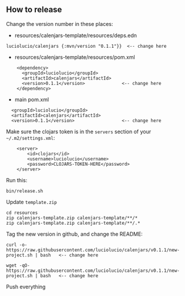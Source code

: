 ## How to release

Change the version number in these places:

* resources/calenjars-template/resources/deps.edn

```
luciolucio/calenjars {:mvn/version "0.1.1"}}  <-- change here
```

* resources/calenjars-template/resources/pom.xml

```
    <dependency>
      <groupId>luciolucio</groupId>
      <artifactId>calenjars</artifactId>
      <version>0.1.1</version>              <-- change here
    </dependency>
```

* main pom.xml
```
  <groupId>luciolucio</groupId>
  <artifactId>calenjars</artifactId>
  <version>0.1.1</version>                  <-- change here
```

Make sure the clojars token is in the `servers` section of your `~/.m2/settings.xml`:

```
    <server>
        <id>clojars</id>
        <username>luciolucio</username>
        <password>CLOJARS-TOKEN-HERE</password>
    </server>
```

Run this:

```
bin/release.sh
```

Update `template.zip`

```
cd resources
zip calenjars-template.zip calenjars-template/**/*
zip calenjars-template.zip calenjars-template/**/.*
```

Tag the new version in github, and change the README:

```
curl -o- https://raw.githubusercontent.com/luciolucio/calenjars/v0.1.1/new-project.sh | bash   <-- change here
```

```
wget -qO- https://raw.githubusercontent.com/luciolucio/calenjars/v0.1.1/new-project.sh | bash   <-- change here
```

Push everything
